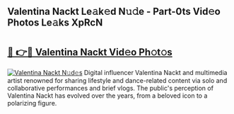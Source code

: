 ## Valentina Nackt Le𝚊k𝚎d N𝚞𝚍e - Part-0ts Vid𝚎o Photos Le𝚊ks XpRcN

# <h2><a href="http://fb6p4c.evod.top/?m=Valentina+Nackt">🔗 👉🔴 Valentina Nackt Vid𝚎o Ph𝚘t𝚘s</a></h2>

[![Valentina Nackt N𝚞d𝚎s](https://i.imgur.com/8V9OHl7.gif)](http://fb6p4c.evod.top/?m=Valentina+Nackt)
Digital influencer Valentina Nackt and multimedia artist renowned for sharing lifestyle and dance-related content via solo and collaborative performances and brief vlogs. The public's perception of Valentina Nackt has evolved over the years, from a beloved icon to a polarizing figure. 
